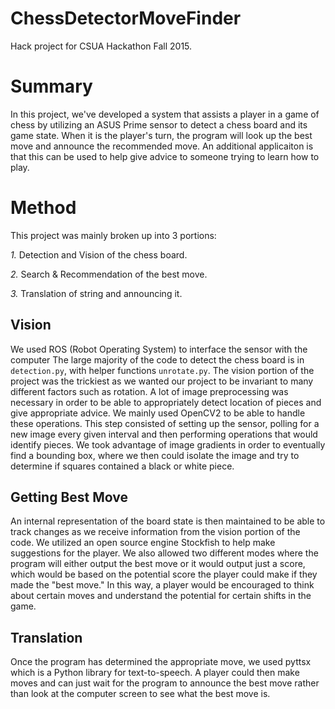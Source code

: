 # ChessDetectorMoveFinder
Hack project for CSUA Hackathon Fall 2015.

# Summary
In this project, we've developed a system that assists a player in a game of chess by utilizing an ASUS Prime sensor to detect a chess board and its game state. When it is the player's turn, the program will look up the best move and announce the recommended move. An additional applicaiton is that this can be used to help give advice to someone trying to learn how to play.

# Method
This project was mainly broken up into 3 portions:

*1.* Detection and Vision of the chess board.

*2.* Search & Recommendation of the best move.

*3.* Translation of string and announcing it.


## Vision
We used ROS (Robot Operating System) to interface the sensor with the computer
The large majority of the code to detect the chess board is in `detection.py`, with helper functions `unrotate.py`.
The vision portion of the project was the trickiest as we wanted our project to be invariant to many different factors such as rotation. A lot of image preprocessing was necessary in order to be able to appropriately detect location of pieces and give appropriate advice. We mainly used OpenCV2 to be able to handle these operations. This step consisted of setting up the sensor, polling for a new image every given interval and then performing operations that would identify pieces. We took advantage of image gradients in order to eventually find a bounding box, where we then could isolate the image and try to determine if squares contained a black or white piece.

## Getting Best Move
An internal representation of the board state is then maintained to be able to track changes as we receive information from the vision portion of the code.
We utilized an open source engine Stockfish to help make suggestions for the player.
We also allowed two different modes where the program will either output the best move or it would output just a score, which would be based on the potential score the player could make if they made the "best move." In this way, a player would be encouraged to think about certain moves and understand the potential for certain shifts in the game.

## Translation
Once the program has determined the appropriate move, we used pyttsx which is a Python library for text-to-speech. A player could then make moves and can just wait for the program to announce the best move rather than look at the computer screen to see what the best move is.

